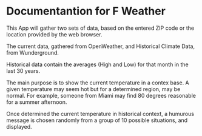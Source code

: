 
# Documentantion for F Weather

This App will gather two sets of data, based on the entered ZIP code or the location provided by the web browser.

The current data, gathered from OpenWeather, and Historical Climate Data, from Wunderground.

Historical data contain the averages (High and Low) for that month in the last 30 years.

The main purpose is to show the current temperature in a contex base. A given temperature may seem hot but for a determined region, may be normal. For example, someone from Miami may find 80 degrees reasonable for a summer afternoon.

Once determined the current temperature in historical context, a humurous message is chosen randomly from a group of 10 possible situations, and displayed.


